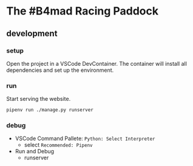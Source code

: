 # The #B4mad Racing Paddock

## development

### setup

Open the project in a VSCode DevContainer. The container will install all dependencies and set up the environment.

### run

Start serving the website.

```bash
pipenv run ./manage.py runserver
```

### debug

* VSCode Command Pallete: `Python: Select Interpreter`
  * select `Recommended: Pipenv`
* Run and Debug
  * runserver
